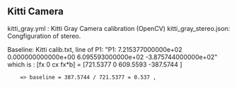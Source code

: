 
## Kitti Camera

  kitti_gray.yml : Kitti Gray Camera calibration (OpenCV)
  kitti_gray_stereo.json: Congfiguration of stereo.

  Baseline:
    Kitti calib.txt, line of P1:
         "P1: 7.215377000000e+02 0.000000000000e+00 6.095593000000e+02 -3.875744000000e+02"
    which is :
        [fx 0 cx fx*b] = [721.5377 0 609.5593 -387.5744 ]

        => baseline = 387.5744 / 721.5377 = 0.537 ,
        
